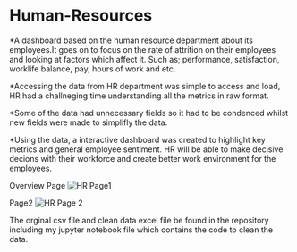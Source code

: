 # Human-Resources

*A dashboard based on the human resource department about its employees.It goes on to focus on the rate of attrition on their employees and looking at factors which affect it. Such as; performance, satisfaction, worklife balance, pay, hours of work and etc.

*Accessing the data from HR department was simple to access and load, HR had a challneging time understanding all the metrics in raw format.

*Some of the data had unnecessary fields so it had to be condenced whilst new fields were made to simplifly the data.

*Using the data, a interactive dashboard was created to highlight key metrics and general employee sentiment. HR will be able to make decisive decions with their workforce and create better work environment for the employees.

Overview Page
![HR Page1](https://user-images.githubusercontent.com/114568832/195912878-f7f88d55-a421-4013-aa8c-4a656bd41c59.png)


Page2 
![HR Page 2](https://user-images.githubusercontent.com/114568832/196124808-099fe3a0-7489-48c8-ad35-ba0123f3b080.png)

The orginal csv file and clean data excel file be found in the repository including my jupyter notebook file which contains the code to clean the data.
